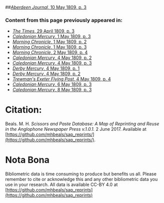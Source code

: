 ##[*Aberdeen Journal*, 10 May 1809, p. 3](https://mhbeals.github.io/sap_html/Aberdeen-Journal/Aberdeen-Journal-10-May-1809-p-3)

### Content from this page previously appeared in:
+ [*The Times*, 29 April 1809, p. 3](https://mhbeals.github.io/sap_html/The-Times/The-Times-29-April-1809-p-3)
+ [*Caledonian Mercury*, 1 May 1809, p. 3](https://mhbeals.github.io/sap_html/Caledonian-Mercury/Caledonian-Mercury-1-May-1809-p-3)
+ [*Morning Chronicle*, 1 May 1809, p. 2](https://mhbeals.github.io/sap_html/Morning-Chronicle/Morning-Chronicle-1-May-1809-p-2)
+ [*Morning Chronicle*, 1 May 1809, p. 3](https://mhbeals.github.io/sap_html/Morning-Chronicle/Morning-Chronicle-1-May-1809-p-3)
+ [*Morning Chronicle*, 2 May 1809, p. 4](https://mhbeals.github.io/sap_html/Morning-Chronicle/Morning-Chronicle-2-May-1809-p-4)
+ [*Caledonian Mercury*, 4 May 1809, p. 2](https://mhbeals.github.io/sap_html/Caledonian-Mercury/Caledonian-Mercury-4-May-1809-p-2)
+ [*Caledonian Mercury*, 4 May 1809, p. 3](https://mhbeals.github.io/sap_html/Caledonian-Mercury/Caledonian-Mercury-4-May-1809-p-3)
+ [*Derby Mercury*, 4 May 1809, p. 1](https://mhbeals.github.io/sap_html/Derby-Mercury/Derby-Mercury-4-May-1809-p-1)
+ [*Derby Mercury*, 4 May 1809, p. 2](https://mhbeals.github.io/sap_html/Derby-Mercury/Derby-Mercury-4-May-1809-p-2)
+ [*Trewman's Exeter Flying Post*, 4 May 1809, p. 4](https://mhbeals.github.io/sap_html/Trewman's-Exeter-Flying-Post/Trewman's-Exeter-Flying-Post-4-May-1809-p-4)
+ [*Caledonian Mercury*, 6 May 1809, p. 3](https://mhbeals.github.io/sap_html/Caledonian-Mercury/Caledonian-Mercury-6-May-1809-p-3)
+ [*Caledonian Mercury*, 8 May 1809, p. 3](https://mhbeals.github.io/sap_html/Caledonian-Mercury/Caledonian-Mercury-8-May-1809-p-3)
                    
# Citation: 

Beals. M. H. *Scissors and Paste Database: A Map of Reprinting and Reuse in the Anglophone Newspaper Press v.1.0.1.* 2 June 2017. Available at [https://github.com/mhbeals/sap_reprints/](https://github.com/mhbeals/sap_reprints/). 
                    
# Nota Bona

Bibliometric data is time consuming to produce but benefits us all. Please remember to cite or acknowledge this and any other bibliometric data you use in your research. All data is available CC-BY 4.0 at [https://github.com/mhbeals/sap_reprints](https://github.com/mhbeals/sap_reprints)